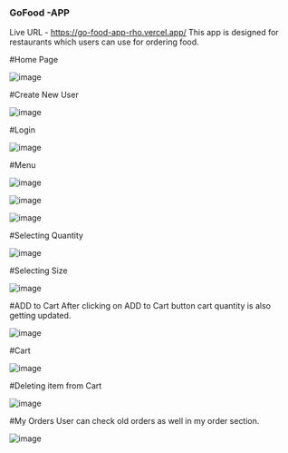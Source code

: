 ### GoFood -APP
Live URL - https://go-food-app-rho.vercel.app/
This app is designed for restaurants which users can use for ordering food.
>>>>

#Home Page


![image](https://github.com/user-attachments/assets/11dbca0d-147b-4e70-a198-94a4d92f4591)

#Create New User

![image](https://github.com/user-attachments/assets/cc7ac755-a3ed-4b83-bc44-1b6415859ba8)

#Login

![image](https://github.com/user-attachments/assets/cd993d02-80c0-4b29-b6a0-ec5872e9cb29)


#Menu

![image](https://github.com/user-attachments/assets/8731446f-458d-4f60-ba58-7fe12d6129d3)

![image](https://github.com/user-attachments/assets/33ec3ff9-83ff-495f-afab-631a8591bb6d)

![image](https://github.com/user-attachments/assets/2e331d47-2c82-4e05-b985-66d4c24ed9f0)

#Selecting Quantity

![image](https://github.com/user-attachments/assets/515b4e5a-d510-467b-af9c-92cfe90bdd42)

#Selecting Size

![image](https://github.com/user-attachments/assets/5c2a53de-d479-438e-a16d-8d8263aea777)

#ADD to Cart
After clicking on ADD to Cart button cart quantity is also getting updated.

![image](https://github.com/user-attachments/assets/0c415169-1c71-4e91-8dc9-0047348a8723)

#Cart

![image](https://github.com/user-attachments/assets/94d412f8-5ac5-4c65-90d1-e912b524c70b)

#Deleting item from Cart

![image](https://github.com/user-attachments/assets/02c122ba-e0c8-4b82-9c1d-f9f8134fef08)


#My Orders
User can check old orders as well in my order section.

![image](https://github.com/user-attachments/assets/1d5521df-368b-43c5-8b91-b875e5b84623)








